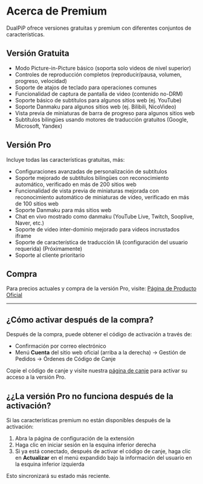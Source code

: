 # Acerca de Premium

DualPiP ofrece versiones gratuitas y premium con diferentes conjuntos de características.

## Versión Gratuita

- Modo Picture-in-Picture básico (soporta solo videos de nivel superior)
- Controles de reproducción completos (reproducir/pausa, volumen, progreso, velocidad)
- Soporte de atajos de teclado para operaciones comunes
- Funcionalidad de captura de pantalla de video (contenido no-DRM)
- Soporte básico de subtítulos para algunos sitios web (ej. YouTube)
- Soporte Danmaku para algunos sitios web (ej. Bilibili, NicoVideo)
- Vista previa de miniaturas de barra de progreso para algunos sitios web
- Subtítulos bilingües usando motores de traducción gratuitos (Google, Microsoft, Yandex)

## Versión Pro

Incluye todas las características gratuitas, más:

- Configuraciones avanzadas de personalización de subtítulos
- Soporte mejorado de subtítulos bilingües con reconocimiento automático, verificado en más de 200 sitios web
- Funcionalidad de vista previa de miniaturas mejorada con reconocimiento automático de miniaturas de video, verificado en más de 100 sitios web
- Soporte Danmaku para más sitios web
- Chat en vivo mostrado como danmaku (YouTube Live, Twitch, Sooplive, Naver, etc.)
- Soporte de video inter-dominio mejorado para videos incrustados iframe
- Soporte de característica de traducción IA (configuración del usuario requerida) (Próximamente)
- Soporte al cliente prioritario

## Compra

Para precios actuales y compra de la versión Pro, visite:
[Página de Producto Oficial](https://www.rabbitpair.com/products/dualpip)

---

## ¿Cómo activar después de la compra?

Después de la compra, puede obtener el código de activación a través de:

- Confirmación por correo electrónico
- Menú **Cuenta** del sitio web oficial (arriba a la derecha) → Gestión de Pedidos → Órdenes de Código de Canje

Copie el código de canje y visite nuestra [página de canje](https://www.rabbitpair.com/exchange) para activar su acceso a la versión Pro.

## ¿¿La versión Pro no funciona después de la activación?

Si las características premium no están disponibles después de la activación:

1. Abra la página de configuración de la extensión
2. Haga clic en iniciar sesión en la esquina inferior derecha
3. Si ya está conectado, después de activar el código de canje, haga clic en **Actualizar** en el menú expandido bajo la información del usuario en la esquina inferior izquierda

Esto sincronizará su estado más reciente.
